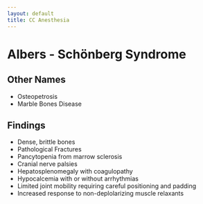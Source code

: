 ```yaml
---
layout: default
title: CC Anesthesia
---
```


# Albers - Schönberg Syndrome

## Other Names

- Osteopetrosis 
- Marble Bones Disease
  
## Findings

- Dense, brittle bones
- Pathological Fractures
- Pancytopenia from marrow sclerosis
- Cranial nerve palsies
- Hepatosplenomegaly with coagulopathy 
- Hypocalcemia with or without arrhythmias
- Limited joint mobility requiring careful positioning and padding
- Increased response to non-deplolarizing muscle relaxants
